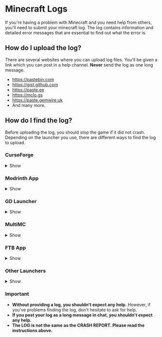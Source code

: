 # Minecraft Logs

If you're having a problem with Minecraft and you need help from others, you'll need to submit your minecraft log.
The log contains information and detailed error messages that are essential to find out what the error is.

## How do I upload the log?

There are several websites where you can upload log files.
You'll be given a link which you can post in a help channel.
**Never** send the log as one long message.

* <https://pastebin.com>
* <https://gist.github.com>
* <https://paste.ee>
* <https://mclo.gs>
* <https://paste.gemwire.uk>
* And many more.

## How do I find the log?

Before uploading the log, you should stop the game if it did not crash.
Depending on the launcher you use, there are different ways to find the log to upload.

### CurseForge

<details>
<summary>Show</summary>

If you're using CurseForge, right-click on your modpack profile, and then on `Open Folder`.
There, you'll find a folder named `logs`.
Inside that folder there's a file called `latest.log`.
You will need to upload this file to one of the websites linked above.
</details>

### Modrinth App

<details>
<summary>Show</summary>

In the Modrinth app, open your modpack profile and select `Logs` in the left hand menu.
Now use the drop down menu to select `Latest Log` and click on `Share`.
You'll the be given a link to share.

</details>

### GD Launcher

<details>
<summary>Show</summary>

If you're using GD Launcher, right-click on your modpack profile, then on `Open Folder`.
There, you'll find a folder named `logs`.
Inside that folder there's a file called `latest.log`.
You will need to upload this file to one of the websites linked above.

</details>

### MultiMC

<details>
<summary>Show</summary>

In MultiMC, click on `Edit Instance`, then on `Other logs`.
Now select `logs/latest.log` from the drop-down menu at the top and click on `Upload`.
You'll the be given a link to share.
Alternatively, you can click `Upload` directly in the `Minecraft Log` tab.

</details>

### FTB App

<details>
<summary>Show</summary>

In the FTB App, click on your modpack profile and then on `Settings` in the top right corner.
Then press `Open Folder` in the bottom left corner.
There, you'll find a folder named `logs`.
Inside that folder there's a file called `latest.log`.
You will need to upload this file to one of the websites linked above.

</details>

### Other Launchers

<details>
<summary>Show</summary>

Inside your `.minecraft` folder, you'll find a folder named `logs`.
Inside that folder there's a file called `latest.log`.
You will need to upload this file to one of the websites linked above.

</details>

### Important

* **Without providing a log, you shouldn't expect any help.**
  However, if you've problems finding the log, don't hesitate to ask for help.
* **If you post your log as a long message in chat, you shouldn't expect any help.**
* **The LOG is not the same as the CRASH REPORT. Please read the instructions above.**
